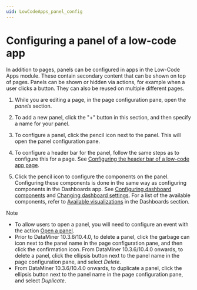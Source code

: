 ```yaml
---
uid: LowCodeApps_panel_config
---
```


# Configuring a panel of a low-code app

In addition to pages, panels can be configured in apps in the Low-Code Apps module. These contain secondary content that can be shown on top of pages. Panels can be shown or hidden via actions, for example when a user clicks a button. They can also be reused on multiple different pages.

1. While you are editing a page, in the page configuration pane, open the *panels* section.

1. To add a new panel, click the "+" button in this section, and then specify a name for your panel.

1. To configure a panel, click the pencil icon next to the panel. This will open the panel configuration pane.

1. To configure a header bar for the panel, follow the same steps as to configure this for a page. See [Configuring the header bar of a low-code app page](xref:LowCodeApps_header_config).

1. Click the pencil icon to configure the components on the panel. Configuring these components is done in the same way as configuring components in the Dashboards app. See [Configuring dashboard components](xref:Configuring_dashboard_components) and [Changing dashboard settings](xref:Changing_dashboard_settings). For a list of the available components, refer to [Available visualizations](xref:Available_visualizations) in the Dashboards section.

> [!NOTE]
>
> - To allow users to open a panel, you will need to configure an event with the action [Open a panel](xref:LowCodeApps_event_config#opening-a-panel-of-the-app).
> - Prior to DataMiner 10.3.6/10.4.0, to delete a panel, click the garbage can icon next to the panel name in the page configuration pane, and then click the confirmation icon. From DataMiner 10.3.6/10.4.0 onwards, to delete a panel, click the ellipsis button next to the panel name in the page configuration pane, and select *Delete*.
> - From DataMiner 10.3.6/10.4.0 onwards, to duplicate a panel, click the ellipsis button next to the panel name in the page configuration pane, and select *Duplicate*.
